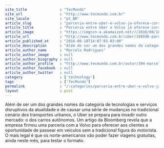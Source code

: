 ```yaml
---
site_title               : "TecMundo"
site_url                 : "http://www.tecmundo.com.br"
site_locale              : "pt_BR"
article_slug             : "parceria-entre-uber-e-volvo-ja-oferece-corridas-gratis-em-carros-autonomos"
article_title            : "Parceria entre Uber e Volvo já oferece corridas grátis em carros autônomos"
article_image            : "https://imgnzn-a.akamaized.net///2016/08/18/18140655470273-t1200x480.jpg"
article_url              : "http://www.tecmundo.com.br/uber/108596-parceria-entre-uber-volvo-oferece-corridas-gratis-carros-autonomos.htm"
article_published_at     : "2016-08-18T14:07:03-03:00"
article_description      : "Além de ser um dos grandes nomes da categoria de tecnologias e serviços disruptivos da atualidade e de causar uma série de mudanças no tradicional cenário dos transportes urbanos, o Uber se prepara para invadir outro mercado: o dos carros autônomos. Um artigo da Bloomberg revela que a empresa firmou uma parceria com a Volvo para oferecer aos clientes a oportunidade de passear em veículos sem a tradicional figura do motorista. O mais legal é que os norte-americanos vão poder fazer viagens gratuitas, ainda neste mês, para testar o formato."
article_author_name      : "Marcelo Rodrigues"
article_author_image     : null
article_author_biography : null
article_author_profile   : "http://www.tecmundo.com.br/autor/394-marcelo-rodrigues/"
article_author_facebook  : null
article_author_twitter   : null
category                 : ['technology']
tags                     : ['TecMundo']
permalink                : "/:categories/parceria-entre-uber-e-volvo-ja-oferece-corridas-gratis-em-carros-autonomos/"
layout                   : post
---
```


Além de ser um dos grandes nomes da categoria de tecnologias e serviços disruptivos da atualidade e de causar uma série de mudanças no tradicional cenário dos transportes urbanos, o Uber se prepara para invadir outro mercado: o dos carros autônomos. Um artigo da Bloomberg revela que a empresa firmou uma parceria com a Volvo para oferecer aos clientes a oportunidade de passear em veículos sem a tradicional figura do motorista. O mais legal é que os norte-americanos vão poder fazer viagens gratuitas, ainda neste mês, para testar o formato.
